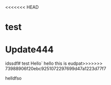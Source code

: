 <<<<<<< HEAD
# test
Update444
=======
idssdf# test
Hello`
hello this is eudpat>>>>>>> 73988906f20ebc9251072297699d47a1223d77f7





helldfso
